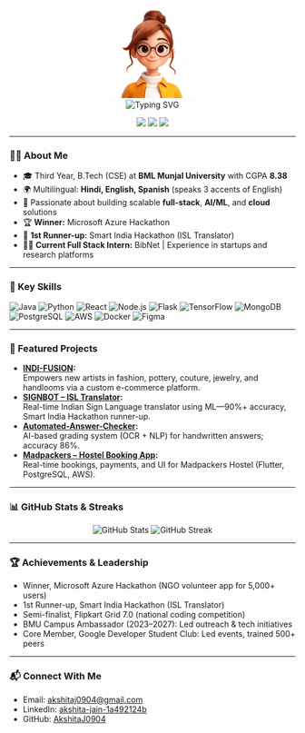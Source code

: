 <p align="center">
  <img src="https://github.com/AkshitaJ0904/AkshitaJ0904/blob/main/avatar.png" width="160" alt="Akshita Avatar"><br>
  <img src="https://readme-typing-svg.herokuapp.com?font=Fira+Code&pause=1000&color=0AF7E8&width=500&lines=👋+Hi+there%2C+I'm+Akshita+Jain!;🚀+Full+Stack+%7C+ML+Engineer+%7C+Leader;🏆+Hackathon+Winner+%7C+Open+Source+Enthusiast;Welcome+to+my+interactive+GitHub!" alt="Typing SVG">
</p>

<p align="center">
  <a href="mailto:akshitaj0904@gmail.com"><img src="https://img.shields.io/badge/Email-akshitaj0904@gmail.com-darkred?style=for-the-badge&logo=gmail"></a>
  <a href="https://www.linkedin.com/in/akshita-jain-1a492124b/"><img src="https://img.shields.io/badge/LinkedIn-Profile-blue?style=for-the-badge&logo=linkedin"></a>
  <a href="https://github.com/AkshitaJ0904"><img src="https://img.shields.io/badge/GitHub-akshitaj0904-black?style=for-the-badge&logo=github"></a>
</p>

---

### 👩‍💻 About Me

- 🎓 Third Year, B.Tech (CSE) at **BML Munjal University** with CGPA **8.38**
- 🌍 Multilingual: **Hindi, English, Spanish** (speaks 3 accents of English)
- 🌱 Passionate about building scalable **full-stack**, **AI/ML**, and **cloud** solutions
- 🏆 **Winner:** Microsoft Azure Hackathon
- 🥈 **1st Runner-up:** Smart India Hackathon (ISL Translator)
- 👩‍🔬 **Current Full Stack Intern:** BibNet | Experience in startups and research platforms

---

### 🏅 Key Skills

![Java](https://img.shields.io/badge/Java-ED8B00?style=flat&logo=java)
![Python](https://img.shields.io/badge/Python-14354C?style=flat&logo=python)
![React](https://img.shields.io/badge/React-20232A?style=flat&logo=react)
![Node.js](https://img.shields.io/badge/Node.js-43853D?style=flat&logo=node-dot-js)
![Flask](https://img.shields.io/badge/Flask-grey?style=flat&logo=flask)
![TensorFlow](https://img.shields.io/badge/TensorFlow-FF6F00?style=flat&logo=tensorflow)
![MongoDB](https://img.shields.io/badge/MongoDB-4EA94B?style=flat&logo=mongodb)
![PostgreSQL](https://img.shields.io/badge/PostgreSQL-336791?style=flat&logo=postgresql)
![AWS](https://img.shields.io/badge/AWS-232F3E?style=flat&logo=amazon-aws)
![Docker](https://img.shields.io/badge/Docker-2496ED?style=flat&logo=docker)
![Figma](https://img.shields.io/badge/Figma-F24E1E?style=flat&logo=figma)
<!-- Add more as needed -->

---

### 🚀 Featured Projects

- **[INDI-FUSION](https://github.com/AkshitaJ0904/INDI-FUSION):**  
  Empowers new artists in fashion, pottery, couture, jewelry, and handlooms via a custom e-commerce platform.
- **[SIGNBOT – ISL Translator](https://github.com/AkshitaJ0904/SIGNBOT):**  
  Real-time Indian Sign Language translator using ML—90%+ accuracy, Smart India Hackathon runner-up.
- **[Automated-Answer-Checker](https://github.com/AkshitaJ0904/Automated-Answer-Checker):**  
  AI-based grading system (OCR + NLP) for handwritten answers; accuracy 86%.
- **[Madpackers – Hostel Booking App](https://github.com/AkshitaJ0904/hotel_booking_app):**  
  Real-time bookings, payments, and UI for Madpackers Hostel (Flutter, PostgreSQL, AWS).

---

### 📊 GitHub Stats & Streaks

<p align="center">
  <img src="https://github-readme-stats.vercel.app/api?username=AkshitaJ0904&show_icons=true&theme=tokyonight" alt="GitHub Stats" width="40%">
  <img src="https://github-readme-streak-stats.herokuapp.com/?user=AkshitaJ0904&theme=tokyonight" alt="GitHub Streak" width="40%">
</p>

---

### 🏆 Achievements & Leadership

- Winner, Microsoft Azure Hackathon (NGO volunteer app for 5,000+ users)
- 1st Runner-up, Smart India Hackathon (ISL Translator)
- Semi-finalist, Flipkart Grid 7.0 (national coding competition)
- BMU Campus Ambassador (2023–2027): Led outreach & tech initiatives
- Core Member, Google Developer Student Club: Led events, trained 500+ peers

---

### 📬 Connect With Me

- Email: [akshitaj0904@gmail.com](mailto:akshitaj0904@gmail.com)
- LinkedIn: [akshita-jain-1a492124b](https://www.linkedin.com/in/akshita-jain-1a492124b/)
- GitHub: [AkshitaJ0904](https://github.com/AkshitaJ0904)

